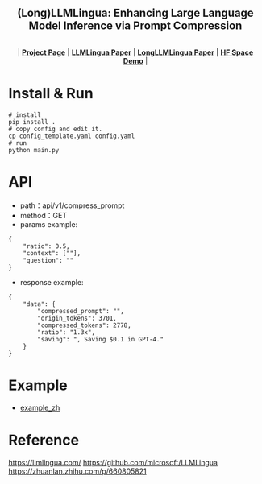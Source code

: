 <div style="display: flex; align-items: center;">  
    <div style="flex-grow: 1;" align="center">  
        <h2 align="center">(Long)LLMLingua: Enhancing Large Language Model Inference via Prompt Compression</h2>  
    </div>  
</div>

<p align="center">
    | <a href="https://llmlingua.com/"><b>Project Page</b></a> | 
    <a href="https://arxiv.org/abs/2310.05736"><b>LLMLingua Paper</b></a> | 
    <a href="https://arxiv.org/abs/2310.06839"><b>LongLLMLingua Paper</b></a> | 
    <a href="https://huggingface.co/spaces/microsoft/LLMLingua"><b>HF Space Demo</b></a> |
</p>

# Install & Run
```
# install
pip install .
# copy config and edit it.
cp config_template.yaml config.yaml
# run
python main.py

```

# API
- path：api/v1/compress_prompt
- method：GET
- params example:
```
{
    "ratio": 0.5,
    "context": [""],
    "question": ""
}
```
- response example:
```
{
    "data": {
        "compressed_prompt": "",
        "origin_tokens": 3701,
        "compressed_tokens": 2778,
        "ratio": "1.3x",
        "saving": ", Saving $0.1 in GPT-4."
    }
}
```

# Example
- [example_zh](example_zh.md)

# Reference
https://llmlingua.com/
https://github.com/microsoft/LLMLingua
https://zhuanlan.zhihu.com/p/660805821